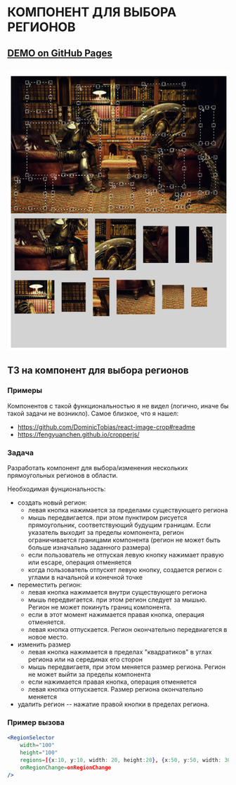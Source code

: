 # КОМПОНЕНТ ДЛЯ ВЫБОРА РЕГИОНОВ

## [DEMO on GitHub Pages](https://rrev4ge.github.io/region-selector)

## ![demo_screenshot](./region_selector_(desktop_demo).png)

## ТЗ на компонент для выбора регионов

### Примеры


Компонентов с такой функциональностью я не видел (логично, иначе бы
такой задачи не возникло). Самое близкое, что я нашел:
* https://github.com/DominicTobias/react-image-crop#readme 
* https://fengyuanchen.github.io/cropperjs/


### Задача

Разработать компонент для выбора/изменения нескольких прямоугольных регионов в области.

Необходимая фунциональность:

* создать новый регион:
  * левая кнопка нажимается за пределами существующего региона
  * мышь передвигается. при этом пунктиром рисуется прямоугольник,
    соответствующий будущим границам. Если указатель выходит за пределы
    компонента, регион ограничивается границами компонента (регион не может
    быть больше изначально заданного размера)
  * если пользователь не отпуская левую кнопку нажимает правую
    или escape, операция отменяется
  * когда пользователь отпускет левую кнопку, создается регион с углами в начальной 
    и конечной точке
* переместить регион: 
  * левая кнопка нажимается внутри существующего региона
  * мышь передвигается. при этом регион следует за мышью. Регион не может покинуть 
  границ компонента.
  * если в этот момент нажимается правая кнопка, операция отменяется.
  * левая кнопка отпускается. Регион окончательно передвиагется в новое место.
* изменить размер
  * левая кнопка нажимается в пределах "квадратиков" в углах региона или на серединах
    его сторон
  * мышь передвигаетя, при этом меняется размер региона. Регион не может выйти за пределы
    компонента
  * если нажимается правая кнопка, операция отменяется
  * левая кнопка отпускается. Размер региона окончательно меняется
* удалить регион -- нажатие правой кнопки в пределах региона.


### Пример вызова
```jsx
<RegionSelector 
    width="100"
    height="100"  
    regions=[{x:10, y:10, width: 20, height:20}, {x:50, y:50, width: 30, height:25}]
    onRegionChange=onRegionChange
/>
```